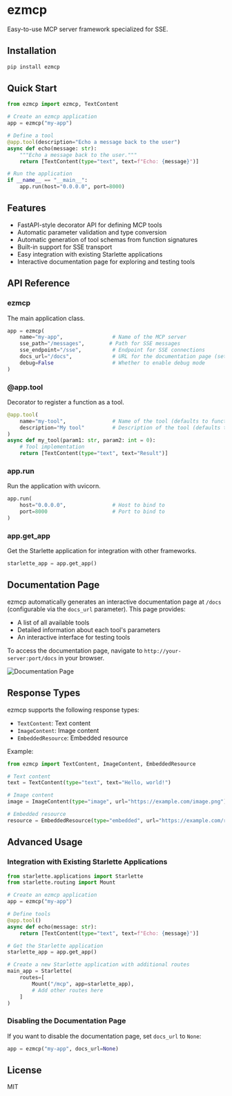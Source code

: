 # ezmcp

Easy-to-use MCP server framework specialized for SSE.

## Installation

```bash
pip install ezmcp
```

## Quick Start

```python
from ezmcp import ezmcp, TextContent

# Create an ezmcp application
app = ezmcp("my-app")

# Define a tool
@app.tool(description="Echo a message back to the user")
async def echo(message: str):
    """Echo a message back to the user."""
    return [TextContent(type="text", text=f"Echo: {message}")]

# Run the application
if __name__ == "__main__":
    app.run(host="0.0.0.0", port=8000)
```

## Features

- FastAPI-style decorator API for defining MCP tools
- Automatic parameter validation and type conversion
- Automatic generation of tool schemas from function signatures
- Built-in support for SSE transport
- Easy integration with existing Starlette applications
- Interactive documentation page for exploring and testing tools

## API Reference

### ezmcp

The main application class.

```python
app = ezmcp(
    name="my-app",                # Name of the MCP server
    sse_path="/messages",        # Path for SSE messages
    sse_endpoint="/sse",          # Endpoint for SSE connections
    docs_url="/docs",             # URL for the documentation page (set to None to disable)
    debug=False                   # Whether to enable debug mode
)
```

### @app.tool

Decorator to register a function as a tool.

```python
@app.tool(
    name="my-tool",               # Name of the tool (defaults to function name)
    description="My tool"         # Description of the tool (defaults to function docstring)
)
async def my_tool(param1: str, param2: int = 0):
    # Tool implementation
    return [TextContent(type="text", text="Result")]
```

### app.run

Run the application with uvicorn.

```python
app.run(
    host="0.0.0.0",               # Host to bind to
    port=8000                     # Port to bind to
)
```

### app.get_app

Get the Starlette application for integration with other frameworks.

```python
starlette_app = app.get_app()
```

## Documentation Page

ezmcp automatically generates an interactive documentation page at `/docs` (configurable via the `docs_url` parameter). This page provides:

- A list of all available tools
- Detailed information about each tool's parameters
- An interactive interface for testing tools

To access the documentation page, navigate to `http://your-server:port/docs` in your browser.

![Documentation Page](https://via.placeholder.com/800x400?text=ezmcp+Documentation+Page)

## Response Types

ezmcp supports the following response types:

- `TextContent`: Text content
- `ImageContent`: Image content
- `EmbeddedResource`: Embedded resource

Example:

```python
from ezmcp import TextContent, ImageContent, EmbeddedResource

# Text content
text = TextContent(type="text", text="Hello, world!")

# Image content
image = ImageContent(type="image", url="https://example.com/image.png")

# Embedded resource
resource = EmbeddedResource(type="embedded", url="https://example.com/resource")
```

## Advanced Usage

### Integration with Existing Starlette Applications

```python
from starlette.applications import Starlette
from starlette.routing import Mount

# Create an ezmcp application
app = ezmcp("my-app")

# Define tools
@app.tool()
async def echo(message: str):
    return [TextContent(type="text", text=f"Echo: {message}")]

# Get the Starlette application
starlette_app = app.get_app()

# Create a new Starlette application with additional routes
main_app = Starlette(
    routes=[
        Mount("/mcp", app=starlette_app),
        # Add other routes here
    ]
)
```

### Disabling the Documentation Page

If you want to disable the documentation page, set `docs_url` to `None`:

```python
app = ezmcp("my-app", docs_url=None)
```

## License

MIT
